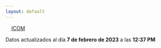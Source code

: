 ```yaml
---
layout: default
---
```

<a href="planes/ICOM/" style="padding: 1rem;">ICOM</a>
<p class_="text-center text-muted">Datos actualizados al día <b>7 de febrero de 2023</b> a las <b>12:37 PM</b></p>